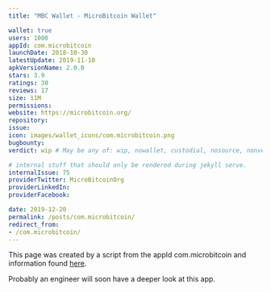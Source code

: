 ```yaml
---
title: "MBC Wallet - MicroBitcoin Wallet"

wallet: true
users: 1000
appId: com.microbitcoin
launchDate: 2018-10-30
latestUpdate: 2019-11-10
apkVersionName: 2.0.0
stars: 3.9
ratings: 30
reviews: 17
size: 11M
permissions:
website: https://microbitcoin.org/
repository:
issue:
icon: images/wallet_icons/com.microbitcoin.png
bugbounty:
verdict: wip # May be any of: wip, nowallet, custodial, nosource, nonverifiable, verifiable, bounty, cert1, cert2, cert3

# internal stuff that should only be rendered during jekyll serve.
internalIssue: 75
providerTwitter: MicroBitcoinOrg
providerLinkedIn:
providerFacebook:

date: 2019-12-20
permalink: /posts/com.microbitcoin/
redirect_from:
- /com.microbitcoin/
---
```


This page was created by a script from the appId com.microbitcoin and information found
[here](https://play.google.com/store/apps/details?id=com.microbitcoin).

Probably an engineer will soon have a deeper look at this app.
